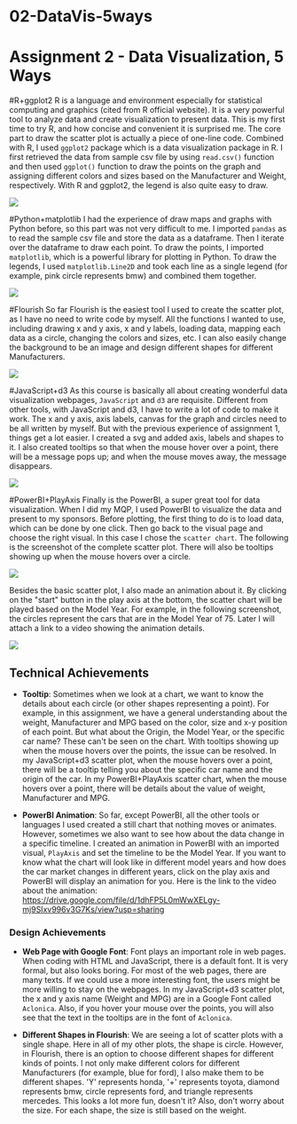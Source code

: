 # 02-DataVis-5ways

Assignment 2 - Data Visualization, 5 Ways  
===

#R+ggplot2
R is a language and environment especially for statistical computing
 and graphics (cited from R official website). It is a very powerful
 tool to analyze data and create visualization to present data. This 
 is my first time to try R, and how concise and convenient it is
 surprised me. The core part to draw the scatter plot is actually
 a piece of one-line code. Combined with R, I used `ggplot2` package
 which is a data visualization package in R. I first retrieved the
 data from sample csv file by using `read.csv()` function and then 
 used `ggplot()` function to draw the points on the graph and assigning
 different colors and sizes based on the Manufacturer and Weight, 
 respectively. With R and ggplot2, the legend is also quite easy
 to draw.
 
 ![](img/ggplot2.png)
 
 #Python+matplotlib
 I had the experience of draw maps and graphs with Python before,
 so this part was not very difficult to me. I imported `pandas` 
 as to read the sample csv file and store the data as a dataframe.
 Then I iterate over the dataframe to draw each point. To draw the points,
 I imported `matplotlib`, which is a powerful library for plotting in Python.
 To draw the legends, I used `matplotlib.Line2D` and took each line as a
 single legend (for example, pink circle represents bmw) and combined 
 them together.
 
 ![](img/Python.png)
 
 #Flourish
 So far Flourish is the easiest tool I used to create the scatter
 plot, as I have no need to write code by myself. All the functions I
 wanted to use, including drawing x and y axis, x and y labels, loading data, 
 mapping each data as a circle, changing the colors and sizes, etc. I can
 also easily change the background to be an image and design different
 shapes for different Manufacturers.
 
 ![](Flourish/Flourish-ScatterPlot.png)
 
 #JavaScript+d3
 As this course is basically all about creating wonderful data visualization
 webpages, `JavaScript` and `d3` are requisite. Different from other tools, 
 with JavaScript and d3, I have to write a lot of code to make it work.
 The x and y axis, axis labels, canvas for the graph and circles need
 to be all written by myself. But with the previous experience of assignment 1,
 things get a lot easier. I created a svg and added axis, labels and shapes to it.
 I also created tooltips so that when the mouse hover over a point, there will
 be a message pops up; and when the mouse moves away, the message disappears.
 
  ![](img/d3.jpg)
  
 #PowerBI+PlayAxis
 Finally is the PowerBI, a super great tool for data visualization.
 When I did my MQP, I used PowerBI to visualize the data and present to
 my sponsors. Before plotting, the first thing to do is to load data, which 
 can be done by one click. Then go back to the visual page and choose the right
 visual. In this case I chose the `scatter chart`. The following is the screenshot 
 of the complete scatter plot. There will also be tooltips showing up when the 
 mouse hovers over a circle.
 
  ![](img/PowerBI-1.png)
 
 Besides the basic scatter plot, I also made an animation about it.
 By clicking on the "start" button in the play axis at the bottom, 
 the scatter chart will be played based on the Model Year. For example, in
 the following screenshot, the circles represent the cars that are in
 the Model Year of 75. Later I will attach a link to a video showing the
 animation details.
 
  ![](img/PowerBI-2.png)


## Technical Achievements
- **Tooltip**: 
Sometimes when we look at a chart, we want to know the details about
each circle (or other shapes representing a point). For example, in 
this assignment, we have a general understanding about the weight, Manufacturer and MPG based on
the color, size and x-y position of each point. But what about the Origin, 
the Model Year, or the specific car name? These can't be seen on the chart.
With tooltips showing up when the mouse hovers over the points, the issue
can be resolved. In my JavaScript+d3 scatter plot, when the mouse
hovers over a point, there will be a tooltip telling you about the 
specific car name and the origin of the car. In my PowerBI+PlayAxis
scatter chart, when the mouse hovers over a point, there will be details
 about the value of weight, Manufacturer and MPG.
 
- **PowerBI Animation**: 
So far, except PowerBI, all the other tools or languages I used
created a still chart that nothing moves or animates. However, 
sometimes we also want to see how about the data change in a specific
timeline. I created an animation in PowerBI with an imported visual,
`PlayAxis` and set the timeline to be the Model Year. If you want
to know what the chart will look like in different model years and how
does the car market changes in different years, click on the play
axis and PowerBI will display an animation for you. Here is the link to the video about the animation: https://drive.google.com/file/d/1dhFP5L0mWwXELgy-mj9SIxv996v3G7Ks/view?usp=sharing

### Design Achievements
- **Web Page with Google Font**: 
Font plays an important role in web pages. When coding with HTML and
JavaScript, there is a default font. It is very formal, but also looks
boring. For most of the web pages, there are many texts. If we could
use a more interesting font, the users might be more willing to stay
on the webpages. In my JavaScript+d3 scatter plot, the x and y axis name 
(Weight and MPG) are in a Google Font called `Aclonica`. Also, if
you hover your mouse over the points, you will also see that the
text in the tooltips are in the font of `Aclonica`.

- **Different Shapes in Flourish**:
We are seeing a lot of scatter plots with a single shape. Here in
all of my other plots, the shape is circle. However, in Flourish, there
is an option to choose different shapes for different kinds of points.
I not only make different colors for different Manufacturers (for example, 
blue for ford), I also make them to be different shapes. 'Y' represents
honda, '+' represents toyota, diamond represents bmw, circle represents ford,
 and triangle represents mercedes. This looks a lot more fun, doesn't it?
 Also, don't worry about the size. For each shape, the size is still based
 on the weight.